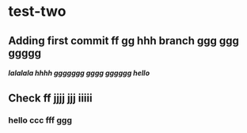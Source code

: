 # test-two

## Adding first commit ff gg hhh branch ggg ggg ggggg

##### lalalala hhhh ggggggg gggg gggggg hello
## Check ff jjjj jjj iiiii 
### hello ccc fff ggg